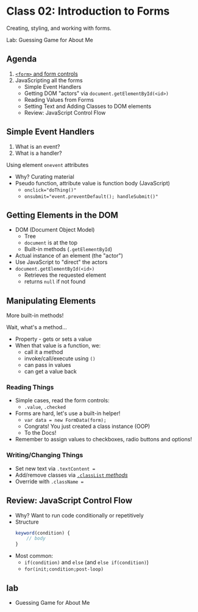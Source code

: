# Class 02: Introduction to Forms

Creating, styling, and working with forms. 

Lab: Guessing Game for About Me

## Agenda

1. [`<form>` and form controls](html-forms.md)
2. JavaScripting all the forms
    * Simple Event Handlers
    * Getting DOM "actors" via `document.getElementById(<id>)`
    * Reading Values from Forms
    * Setting Text and Adding Classes to DOM elements
    * Review: JavaScript Control Flow

## Simple Event Handlers

1. What is an event?
1. What is a handler?

Using element `onevent` attributes

* Why? Curating material
* Pseudo function, attribute value is function body (JavaScript)
    * `onclick="doThing()"`
    * `onsubmit="event.preventDefault(); handleSubmit()"`

## Getting Elements in the DOM

* DOM (Document Object Model)
    * Tree
    * `document` is at the top
    * Built-in methods (`.getElementById`)
* Actual instance of an element (the "actor")
* Use JavaScript to "direct" the actors
* `document.getElementById(<id>)`
    * Retrieves the requested element
    * returns `null` if not found

## Manipulating Elements

More built-in methods!

Wait, what's a method...

* Property - gets or sets a value
* When that value is a function, we:
    * call it a method
    * invoke/call/execute using `()`
    * can pass in values
    * can get a value back

### Reading Things

* Simple cases, read the form controls:
    * `.value`, `.checked`
* Forms are hard, let's use a built-in helper!
    * `var data = new FormData(form);`
    * Congrats! You just created a class instance (OOP)
    * To the Docs!
* Remember to assign values to checkboxes, radio buttons and options!

### Writing/Changing Things

* Set new text via `.textContent = `
* Add/remove classes via [`.classList` _methods_](https://developer.mozilla.org/en-US/docs/Web/API/Element/classList)
* Override with `.className = `

## Review: JavaScript Control Flow

* Why? Want to run code conditionally or repetitively
* Structure
    ```js
    keyword(condition) {
        // body
    }
    ```
* Most common:
    * `if(condition)` and `else` (and `else if(condition)`)
    * `for(init;condition;post-loop)`

## lab

* Guessing Game for About Me


